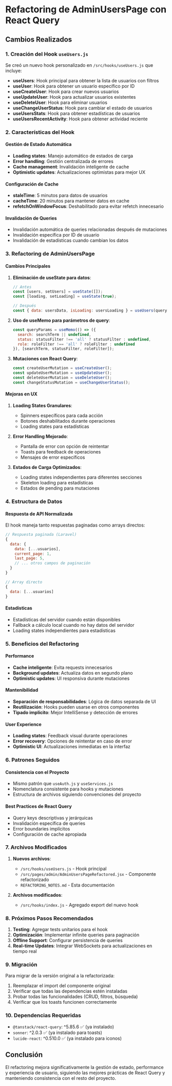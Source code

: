 # Refactoring de AdminUsersPage con React Query

## Cambios Realizados

### 1. Creación del Hook `useUsers.js`

Se creó un nuevo hook personalizado en `/src/hooks/useUsers.js` que incluye:

- **useUsers**: Hook principal para obtener la lista de usuarios con filtros
- **useUser**: Hook para obtener un usuario específico por ID
- **useCreateUser**: Hook para crear nuevos usuarios
- **useUpdateUser**: Hook para actualizar usuarios existentes
- **useDeleteUser**: Hook para eliminar usuarios
- **useChangeUserStatus**: Hook para cambiar el estado de usuarios
- **useUsersStats**: Hook para obtener estadísticas de usuarios
- **useUsersRecentActivity**: Hook para obtener actividad reciente

### 2. Características del Hook

#### Gestión de Estado Automática
- **Loading states**: Manejo automático de estados de carga
- **Error handling**: Gestión centralizada de errores
- **Cache management**: Invalidación inteligente de cache
- **Optimistic updates**: Actualizaciones optimistas para mejor UX

#### Configuración de Cache
- **staleTime**: 5 minutos para datos de usuarios
- **cacheTime**: 20 minutos para mantener datos en cache
- **refetchOnWindowFocus**: Deshabilitado para evitar refetch innecesario

#### Invalidación de Queries
- Invalidación automática de queries relacionadas después de mutaciones
- Invalidación específica por ID de usuario
- Invalidación de estadísticas cuando cambian los datos

### 3. Refactoring de AdminUsersPage

#### Cambios Principales

1. **Eliminación de useState para datos**:
   ```javascript
   // Antes
   const [users, setUsers] = useState([]);
   const [loading, setLoading] = useState(true);
   
   // Después
   const { data: usersData, isLoading: usersLoading } = useUsers(queryParams);
   ```

2. **Uso de useMemo para parámetros de query**:
   ```javascript
   const queryParams = useMemo(() => ({
     search: searchTerm || undefined,
     status: statusFilter !== 'all' ? statusFilter : undefined,
     role: roleFilter !== 'all' ? roleFilter : undefined
   }), [searchTerm, statusFilter, roleFilter]);
   ```

3. **Mutaciones con React Query**:
   ```javascript
   const createUserMutation = useCreateUser();
   const updateUserMutation = useUpdateUser();
   const deleteUserMutation = useDeleteUser();
   const changeStatusMutation = useChangeUserStatus();
   ```

#### Mejoras en UX

1. **Loading States Granulares**:
   - Spinners específicos para cada acción
   - Botones deshabilitados durante operaciones
   - Loading states para estadísticas

2. **Error Handling Mejorado**:
   - Pantalla de error con opción de reintentar
   - Toasts para feedback de operaciones
   - Mensajes de error específicos

3. **Estados de Carga Optimizados**:
   - Loading states independientes para diferentes secciones
   - Skeleton loading para estadísticas
   - Estados de pending para mutaciones

### 4. Estructura de Datos

#### Respuesta de API Normalizada
El hook maneja tanto respuestas paginadas como arrays directos:

```javascript
// Respuesta paginada (Laravel)
{
  data: {
    data: [...usuarios],
    current_page: 1,
    last_page: 5,
    // ... otros campos de paginación
  }
}

// Array directo
{
  data: [...usuarios]
}
```

#### Estadísticas
- Estadísticas del servidor cuando están disponibles
- Fallback a cálculo local cuando no hay datos del servidor
- Loading states independientes para estadísticas

### 5. Beneficios del Refactoring

#### Performance
- **Cache inteligente**: Evita requests innecesarios
- **Background updates**: Actualiza datos en segundo plano
- **Optimistic updates**: UI responsiva durante mutaciones

#### Mantenibilidad
- **Separación de responsabilidades**: Lógica de datos separada de UI
- **Reutilización**: Hooks pueden usarse en otros componentes
- **Tipado implícito**: Mejor IntelliSense y detección de errores

#### User Experience
- **Loading states**: Feedback visual durante operaciones
- **Error recovery**: Opciones de reintentar en caso de error
- **Optimistic UI**: Actualizaciones inmediatas en la interfaz

### 6. Patrones Seguidos

#### Consistencia con el Proyecto
- Mismo patrón que `useAuth.js` y `useServices.js`
- Nomenclatura consistente para hooks y mutaciones
- Estructura de archivos siguiendo convenciones del proyecto

#### Best Practices de React Query
- Query keys descriptivas y jerárquicas
- Invalidación específica de queries
- Error boundaries implícitos
- Configuración de cache apropiada

### 7. Archivos Modificados

1. **Nuevos archivos**:
   - `/src/hooks/useUsers.js` - Hook principal
   - `/src/pages/admin/AdminUsersPageRefactored.jsx` - Componente refactorizado
   - `REFACTORING_NOTES.md` - Esta documentación

2. **Archivos modificados**:
   - `/src/hooks/index.js` - Agregado export del nuevo hook

### 8. Próximos Pasos Recomendados

1. **Testing**: Agregar tests unitarios para el hook
2. **Optimización**: Implementar infinite queries para paginación
3. **Offline Support**: Configurar persistencia de queries
4. **Real-time Updates**: Integrar WebSockets para actualizaciones en tiempo real

### 9. Migración

Para migrar de la versión original a la refactorizada:

1. Reemplazar el import del componente original
2. Verificar que todas las dependencias estén instaladas
3. Probar todas las funcionalidades (CRUD, filtros, búsqueda)
4. Verificar que los toasts funcionen correctamente

### 10. Dependencias Requeridas

- `@tanstack/react-query`: ^5.85.6 ✅ (ya instalado)
- `sonner`: ^2.0.3 ✅ (ya instalado para toasts)
- `lucide-react`: ^0.510.0 ✅ (ya instalado para iconos)

## Conclusión

El refactoring mejora significativamente la gestión de estado, performance y experiencia de usuario, siguiendo las mejores prácticas de React Query y manteniendo consistencia con el resto del proyecto.

